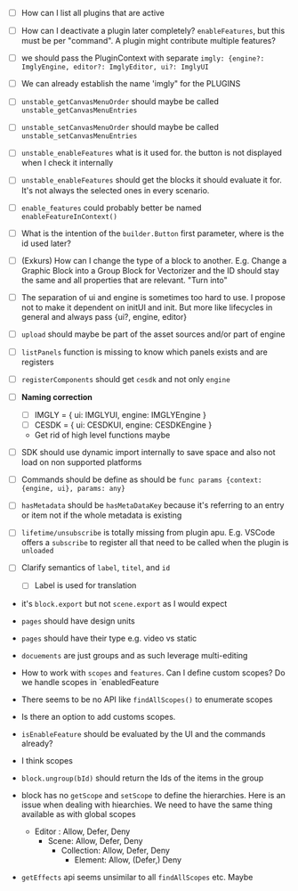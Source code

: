 - [ ] How can I list all plugins that are active
- [ ] How can I deactivate a plugin later completely? `enableFeatures`, but this must be per "command". A plugin might contribute multiple features? 
- [ ] we should pass the PluginContext with separate `imgly: {engine?: ImglyEngine, editor?: ImglyEditor, ui?: ImglyUI`
- [ ] We can already establish the name 'imgly"  for the PLUGINS
- [ ] `unstable_getCanvasMenuOrder` should maybe be called `unstable_getCanvasMenuEntries`
- [ ] `unstable_setCanvasMenuOrder` should maybe be called `unstable_setCanvasMenuEntries`
- [ ] `unstable_enableFeatures` what is it used for. the button is not displayed when I check it internally
- [ ] `unstable_enableFeatures` should get the blocks it should evaluate it for. It's not always the selected ones in every scenario.
- [ ] `enable_features` could probably better be named `enableFeatureInContext()`
- [ ] What is the intention of the `builder.Button` first parameter, where is the id used later? 
- [ ] (Exkurs) How can I change the type of a block to another. E.g. Change a Graphic Block into a Group Block for Vectorizer and the ID should stay the same and all properties that are relevant. "Turn into"
- [ ] The separation of ui and engine is sometimes too hard to use. I propose not to make it dependent on initUI and init. But more like lifecycles in general and always pass {ui?, engine, editor}
- [ ] `upload` should maybe be part of the asset sources and/or part of engine

- [ ] `listPanels` function is missing to know which panels exists and are registers
- [ ] `registerComponents` should get `cesdk` and not only `engine` 
- [ ] **Naming correction** 
  - [ ] IMGLY = { ui: IMGLYUI, engine: IMGLYEngine }
  - [ ] CESDK = { ui: CESDKUI, engine: CESDKEngine }
  - Get rid of high level functions maybe
- [ ] SDK should use dynamic import internally to save space and also not load on non supported platforms
- [ ] Commands should be define as should be `func params {context: {engine, ui}, params: any}` 
- [ ] `hasMetadata` should be `hasMetaDataKey` because it's referring to an entry or item not if the whole metadata is existing
- [ ] `lifetime/unsubscribe` is totally missing from plugin apu. E.g. VSCode offers a `subscribe` to register all that need to be called when the plugin is `unloaded`


- [ ] Clarify semantics of `label`, `titel`, and `id`
  - [ ] Label is used for translation  
- it's `block.export` but not `scene.export` as I would expect
- `pages` should have design units
- `pages` should have their type e.g. video vs static
- `docuements` are just groups and as such leverage multi-editing


- How to work with `scopes` and `features`. Can I define custom scopes? Do we handle scopes in `enabledFeature
- There seems to be no API like `findAllScopes()` to enumerate scopes
- Is there an option to add customs scopes. 
- `isEnableFeature` should be evaluated by the UI and the commands already?
- I think scopes 
- `block.ungroup(bId)` should return the Ids of the items in the group
- block has no `getScope` and `setScope` to define the hierarchies. Here is an issue when dealing with hiearchies. We need to have the same thing available as with global scopes
  - Editor : Allow, Defer, Deny
    - Scene: Allow, Defer, Deny
      - Collection: Allow, Defer, Deny
        - Element: Allow, (Defer,) Deny


- `getEffects` api seems unsimilar to all `findAllScopes` etc. Maybe
